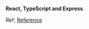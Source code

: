 **React, TypeScript and Express**

Ref; <a href="ref: https://medium.com/codeduck/a-real-world-project-typescript-express-and-react-4701c0458e9c">Reference</a>